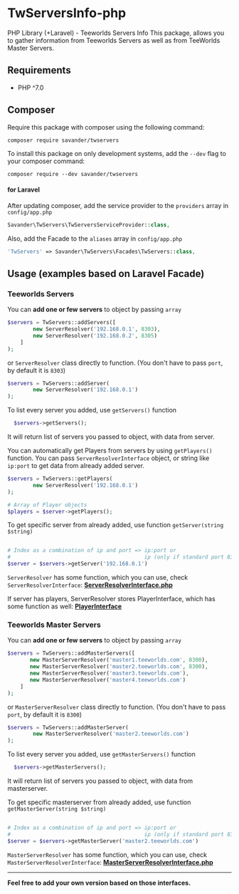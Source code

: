 # TwServersInfo-php
PHP Library (+Laravel) - Teeworlds Servers Info
This package, allows you to gather information from Teeworlds Servers as well as from TeeWorlds Master Servers. 
## Requirements

- PHP ^7.0

## Composer
Require this package with composer using the following command:
```
composer require savander/twservers
```
To install this package on only development systems, add the `--dev` flag to your composer command:
```
composer require --dev savander/twservers
```

#### for Laravel
After updating composer, add the service provider to the `providers` array in `config/app.php`
```php
Savander\TwServers\TwServersServiceProvider::class,
```

Also, add the Facade to the `aliases` array in `config/app.php`
```php
'TwServers' => Savander\TwServers\Facades\TwServers::class,
```

## Usage (examples based on Laravel Facade)

### Teeworlds Servers
You can **add one or few servers** to object by passing `array`  
```php
$servers = TwServers::addServers([
        new ServerResolver('192.168.0.1', 8303),
        new ServerResolver('192.168.0.2', 8305)
    ]
);
```
or `ServerResolver` class directly to function. (You don't have to pass `port`, by default it is `8303`)
```php
$servers = TwServers::addServer(
        new ServerResolver('192.168.0.1')
);

```

To list every server you added, use `getServers()` function

```php
  $servers->getServers();

```
It will return list of servers you passed to object, with data from server. 

You can automatically get Players from servers by using `getPlayers()` function. 
You can pass `ServerResolverInterface` object, or string like `ip:port` to get data from already added server.
```php
$servers = TwServers::getPlayers(
        new ServerResolver('192.168.0.1')
);

# Array of Player objects
$players = $server->getPlayers();

```

To get specific server from already added, use function `getServer(string $string)`
```php

# Index as a combination of ip and port => ip:port or
#                                          ip (only if standard port 8303)
$server = $servers->getServer('192.168.0.1')
```


`ServerResolver` has some function, which you can use, check `ServerResolverInterface`:
[**ServerResolverInterface.php**](https://github.com/savander/TwServersInfo-php/blob/master/src/Server/ServerResolverInterface.php)

If server has players, ServerResolver stores PlayerInterface, which has some function as well: 
[**PlayerInterface**](https://github.com/savander/TwServersInfo-php/blob/master/src/Player/PlayerInterface.php)


### Teeworlds Master Servers

You can **add one or few servers** to object by passing `array`  
```php
$servers = TwServers::addMasterServers([
       new MasterServerResolver('master1.teeworlds.com', 8300),
       new MasterServerResolver('master2.teeworlds.com', 8300),
       new MasterServerResolver('master3.teeworlds.com'),
       new MasterServerResolver('master4.teeworlds.com')
    ]
);
```
or `MasterServerResolver` class directly to function. (You don't have to pass `port`, by default it is `8300`)
```php
$servers = TwServers::addMasterServer(
        new MasterServerResolver('master2.teeworlds.com')
);

```

To list every server you added, use `getMasterServers()` function

```php
  $servers->getMasterServers();

```
It will return list of servers you passed to object, with data from masterserver. 


To get specific masterserver from already added, use function `getMasterServer(string $string)`
```php

# Index as a combination of ip and port => ip:port or
#                                          ip (only if standard port 8300)
$server = $servers->getMasterServer('master2.teeworlds.com')
```


`MasterServerResolver` has some function, which you can use, check `MasterServerResolverInterface`:
[**MasterServerResolverInterface.php**](https://github.com/savander/TwServersInfo-php/blob/master/src/MasterServer/MasterServerResolverInterface.php)

___
**Feel free to add your own version based on those interfaces.**
